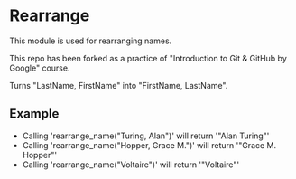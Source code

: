 Rearrange
=========

This module is used for rearranging names.

This repo has been forked as a practice of "Introduction to Git & GitHub by Google" course.

Turns "LastName, FirstName" into "FirstName, LastName".

## Example

 * Calling 'rearrange_name("Turing, Alan")' will return '"Alan Turing"'
 * Calling 'rearrange_name("Hopper, Grace M.")' will return '"Grace M. Hopper"'
 * Calling 'rearrange_name("Voltaire")' will return '"Voltaire"'